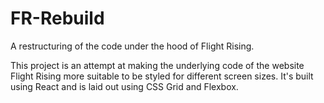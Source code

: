 # FR-Rebuild
 A restructuring of the code under the hood of Flight Rising.

 This project is an attempt at making the underlying code of the website Flight Rising more suitable to be styled for different screen sizes. It's built using React and is laid out using CSS Grid and Flexbox.
